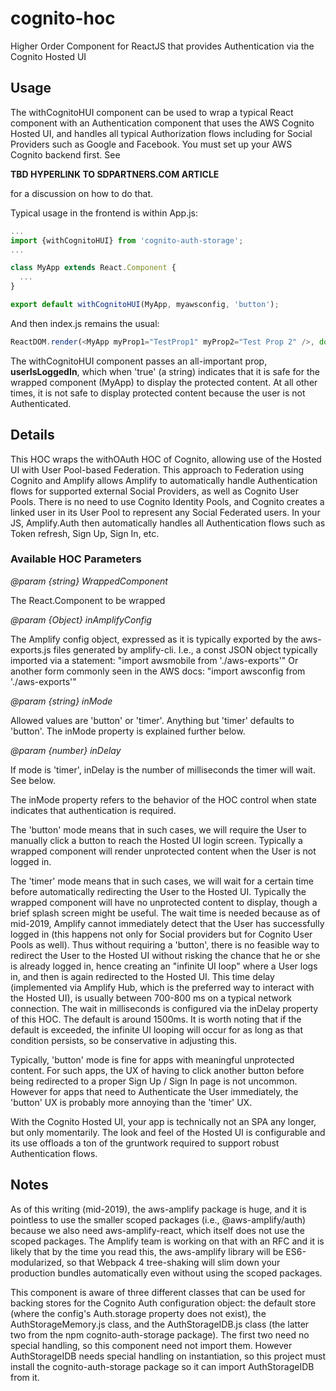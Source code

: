 # cognito-hoc
Higher Order Component for ReactJS that provides Authentication via the Cognito Hosted UI


## Usage
The withCognitoHUI component can be used to wrap a typical React <App> component with an Authentication component that uses the AWS Cognito Hosted UI, and handles all typical Authorization flows including for Social Providers such as Google and Facebook. You must set up your AWS Cognito backend first. See

**TBD HYPERLINK TO SDPARTNERS.COM ARTICLE**

for a discussion on how to do that.

Typical usage in the frontend is within App.js:
```javascript
...
import {withCognitoHUI} from 'cognito-auth-storage';
...

class MyApp extends React.Component {
  ...
}

export default withCognitoHUI(MyApp, myawsconfig, 'button');
```

And then index.js remains the usual:
```javascript
ReactDOM.render(<MyApp myProp1="TestProp1" myProp2="Test Prop 2" />, document.getElementById('root'));
```

The withCognitoHUI component passes an all-important prop, **userIsLoggedIn**, which when 'true' (a string) indicates that it is safe for the wrapped component (MyApp) to display the protected content. At all other times, it is not safe to display protected content because the user is not Authenticated.


## Details

This HOC wraps the withOAuth HOC of Cognito, allowing use of the Hosted UI with User Pool-based Federation. This approach to Federation using Cognito and Amplify allows Amplify to automatically handle Authentication flows for supported external Social Providers, as well as Cognito User Pools.  There is no need to use Cognito Identity Pools, and Cognito creates a linked user in its User Pool to represent any Social Federated users.  In your JS, Amplify.Auth then automatically handles all Authentication flows such as Token refresh, Sign Up, Sign In, etc.

### Available HOC Parameters

*@param {string} WrappedComponent*

The React.Component to be wrapped

*@param {Object} inAmplifyConfig*

The Amplify config object, expressed as it is typically exported by the aws-exports.js files generated by amplify-cli. I.e., a const JSON object typically imported via a statement: "import awsmobile from './aws-exports'" Or another form commonly seen in the AWS docs: "import awsconfig from './aws-exports'"

*@param {string} inMode*

Allowed values are 'button' or 'timer'. Anything but 'timer' defaults to 'button'. The inMode property is explained further below.

*@param {number} inDelay*

If mode is 'timer', inDelay is the number of milliseconds the timer will wait. See below.

The inMode property refers to the behavior of the HOC control when state indicates that authentication is required.

The 'button' mode means that in such cases, we will require the User to manually click a button to reach the Hosted UI login screen. Typically a wrapped component will render unprotected content when the User is not logged in.

The 'timer' mode means that in such cases, we will wait for a certain time before automatically redirecting the User to the Hosted UI. Typically the wrapped component will have no unprotected content to display, though a brief splash screen might be useful. The wait time is needed because as of mid-2019, Amplify cannot immediately detect that the User has successfully logged in (this happens not only for Social providers but for Cognito User Pools as well). Thus without requiring a 'button', there is no feasible way to redirect the User to the Hosted UI without risking the chance that he or she is already logged in, hence creating an "infinite UI loop" where a User logs in, and then is again redirected to the Hosted UI. This time delay (implemented via Amplify Hub, which is the preferred way to interact with the Hosted UI), is usually between 700-800 ms on a typical network connection. The wait in milliseconds is configured via the inDelay property of this HOC. The default is around 1500ms. It is worth noting that if the default is exceeded, the infinite UI looping will occur for as long as that condition persists, so be conservative in adjusting this.

Typically, 'button' mode is fine for apps with meaningful unprotected content. For such apps, the UX of having to click another button before being redirected to a proper Sign Up / Sign In page is not uncommon. However for apps that need to Authenticate the User immediately, the 'button' UX is probably more annoying than the 'timer' UX.

With the Cognito Hosted UI, your app is technically not an SPA any longer, but only momentarily. The look and feel of the Hosted UI is configurable and its use offloads a ton of the gruntwork required to support robust Authentication flows.  


## Notes
As of this writing (mid-2019), the aws-amplify package is huge, and it is pointless to use the smaller scoped packages (i.e., @aws-amplify/auth) because we also need aws-amplify-react, which itself does not use the scoped packages. The Amplify team is working on that with an RFC and it is likely that by the time you read this, the aws-amplify library will be ES6-modularized, so that Webpack 4 tree-shaking will slim down your production bundles automatically even without using the scoped packages.

This component is aware of three different classes that can be used for backing stores for the Cognito Auth configuration object: the default store (where the config's Auth.storage property does not exist), the AuthStorageMemory.js class, and the AuthStorageIDB.js class (the latter two from the npm cognito-auth-storage package). The first two need no special handling, so this component need not import them. However AuthStorageIDB needs special handling on instantiation, so this project must install the cognito-auth-storage package so it can import AuthStorageIDB from it.

